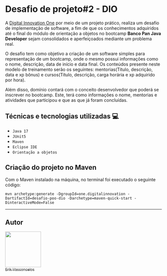 # Desafio de projeto#2 - DIO

A [Digital Innovation One](https://web.dio.me) por meio de um projeto prático, realiza um desafio de implementação de software, a fim de que os conhecimentos adquiridos até o final do módulo de orientação a objetos no bootcamp **Banco Pan Java Developer** sejam consolidados e aperfeiçoados mediante um problema real.

O desafio tem como objetivo a criação de um software simples para representação de um bootcamp, onde o mesmo possui informações como o nome, descrição, data de início e data final. Os conteúdos presente neste modelo de treinamento serão os seguintes: mentorias(Título, descrição, data e xp bônus) e cursos(Título, descrição, carga horária e xp adquirido por hora).

Além disso, domínio contará com o conceito desenvolvedor que poderá se inscrever no bootcamp. Este, terá como informações o nome, mentorias e atividades que participou e que as que já foram concluídas. 

## Técnicas e tecnologias utilizadas :computer:

- ``Java 17``
- ``JUnit5``
- ``Maven``
- ``Eclipse IDE``
- ``Orientação a objetos``

## Criação do projeto no Maven

Com o Maven instalado na máquina, no terminal foi executado o seguinte código:

```mvn archetype:generate -DgroupId=one.digitalinnovation -DartifactId=desafio-poo-dio -Darchetype=maven-quick-start -DinteractiveMode=False```  



----

## Autor

[<img src="https://avatars.githubusercontent.com/u/99845118?v=4" width=115><br><sub>Erik Vasconcelos</sub>](https://github.com/Erik-Vasconcelos)  